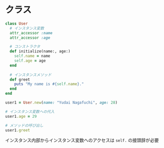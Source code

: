 # クラス

```ruby
class User
  # インスタンス変数
  attr_accessor :name
  attr_accessor :age

  # コンストラクタ
  def initialize(name:, age:)
    self.name = name
    self.age = age
  end
  
  # インスタンスメソッド
  def greet
    puts "My name is #{self.name}."
  end
end

user1 = User.new(name: "Yudai Nagafuchi", age: 28)

# インスタンス変数への代入
user1.age = 29

# メソッドの呼び出し
user1.greet
```

インスタンス内部からインスタンス変数へのアクセスは `self.` の接頭辞が必要
